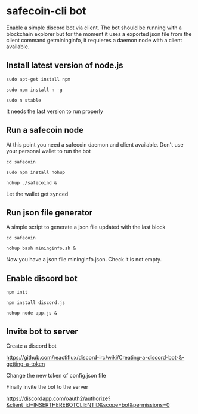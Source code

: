 # safecoin-cli bot

Enable a simple discord bot via client. The bot should be running with a blockchain explorer but for the moment it uses a exported json file from the client command getmininginfo, it requieres a daemon node with a client available.

## Install latest version of node.js

```
sudo apt-get install npm

sudo npm install n -g

sudo n stable
```

It needs the last version to run properly


## Run a safecoin node

At this point you need a safecoin daemon and client available. Don't use your personal wallet to run the bot 

```
cd safecoin 

sudo npm install nohup

nohup ./safecoind &

```
Let the wallet get synced 


## Run json file generator

A simple script to generate a json file updated with the last block

```
cd safecoin

nohup bash mininginfo.sh &
```
Now you have a json file mininginfo.json. Check it is not empty.

## Enable discord bot
```
npm init 

npm install discord.js

nohup node app.js &
```

## Invite bot to server

Create a discord bot

https://github.com/reactiflux/discord-irc/wiki/Creating-a-discord-bot-&-getting-a-token

Change the new token of config.json file

Finally invite the bot to the server

https://discordapp.com/oauth2/authorize?&client_id=INSERTHEREBOTCLIENTID&scope=bot&permissions=0
